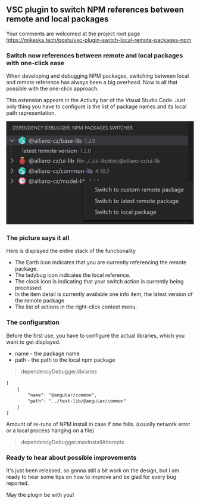
## VSC plugin to switch NPM references between remote and local packages
Your comments are welcomed at the project root page [https://mikeska.tech/posts/vsc-plugin-switch-local-remote-packages-npm
](https://mikeska.tech/posts/vsc-plugin-switch-local-remote-packages-npm)

### Switch now references between remote and local packages with one-click ease
When developing and debugging NPM packages, switching between local and remote reference has always been a big overhead. 
Now is all that possible with the one-click approach.

This extension appears in the Activity bar of the Visual Studio Code. Just only thing you have to configure is the list of package names and its local path representation.

![picture not found](./resources/npm-switcher-printscreen.png)

### The picture says it all

Here is displayed the entire stack of the functionality

- The Earth icon indicates that you are currently referencing the remote package.
- The ladybug icon indicates the local reference.
- The clock icon is indicating that your switch action is currently being processed.
- In the item detail is currently available one info item, the latest version of the remote package
- The list of actions in the right-click context menu.

### The configuration

Before the first use, you have to configure the actual libraries, which you want to get displayed.
- name - the package name
- path - the path to the local npm package

> dependencyDebugger.libraries
```
[
    {
        "name": "@angular/common",
        "path": "../test-lib/@angular/common"
    }
]
```

Amount of re-runs of NPM install in case if one fails. (usually network error or a local process hanging on a file)
> dependencyDebugger.maxInstallAttempts


### Ready to hear about possible improvements
It's just been released, so gonna still a bit work on the design, but I am ready to hear some tips on how to improve and be glad for every bug reported.

May the plugin be with you!
